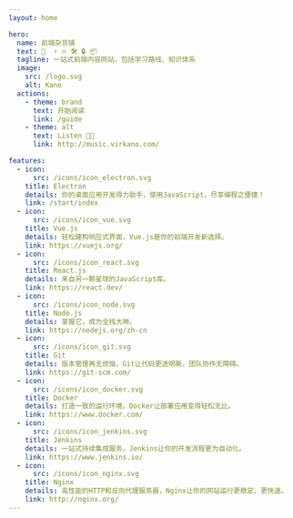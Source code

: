 ```yaml
---
layout: home

hero:
  name: 前端杂货铺
  text: 🔌  ⚡ 🔥 🛠 🔒 📦 
  tagline: 一站式前端内容网站，包括学习路线、知识体系
  image:
    src: /logo.svg
    alt: Kano
  actions:
    - theme: brand
      text: 开始阅读
      link: /guide
    - theme: alt
      text: Listen 👂🏻
      link: http://music.virkano.com/

features:
  - icon:
      src: /icons/icon_electron.svg
    title: Electron
    details: 你的桌面应用开发得力助手，使用JavaScript，尽享编程之便捷！
    link: /start/index
  - icon:
      src: /icons/icon_vue.svg
    title: Vue.js
    details: 轻松建构响应式界面，Vue.js是你的前端开发新选择。
    link: https://vuejs.org/
  - icon:
      src: /icons/icon_react.svg
    title: React.js
    details: 来自另一颗星球的JavaScript库。
    link: https://react.dev/
  - icon:
      src: /icons/icon_node.svg
    title: Node.js
    details: 掌握它，成为全栈大神。
    link: https://nodejs.org/zh-cn
  - icon:
      src: /icons/icon_git.svg
    title: Git
    details: 版本管理再无烦恼，Git让代码更迭明晰，团队协作无障碍。
    link: https://git-scm.com/
  - icon:
      src: /icons/icon_docker.svg
    title: Docker
    details: 打造一致的运行环境，Docker让部署应用变得轻松无比。
    link: https://www.docker.com/
  - icon:
      src: /icons/icon_jenkins.svg
    title: Jenkins
    details: 一站式持续集成服务，Jenkins让你的开发流程更为自动化。
    link: https://www.jenkins.io/
  - icon:
      src: /icons/icon_nginx.svg
    title: Nginx
    details: 高性能的HTTP和反向代理服务器，Nginx让你的网站运行更稳定、更快速。
    link: http://nginx.org/
---
```

